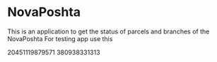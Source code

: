 # NovaPoshta
This is an application to get the status of parcels and branches of the NovaPoshta
For testing  app use this


20451119879571    380938331313
